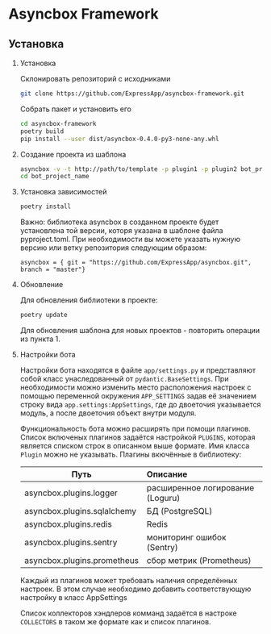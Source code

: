 # Asyncbox Framework

## Установка 

1. Установка
   
    Склонировать репозиторий с исходниками
    ```bash
    git clone https://github.com/ExpressApp/asyncbox-framework.git
    ```
    Собрать пакет и установить его
    ```bash
    cd asyncbox-framework
    poetry build
    pip install --user dist/asyncbox-0.4.0-py3-none-any.whl
    ```

2. Создание проекта из шаблона
   
    ```bash
    asyncbox -v -t http://path/to/template -p plugin1 -p plugin2 bot_project_name
    cd bot_project_name
    ```
   
3. Установка зависимостей

    ```bash
    poetry install
    ```
    Важно: библиотека asyncbox в созданном проекте будет установлена той версии, которя
    указана в шаблоне файла pyproject.toml. При необходимости вы можете указать нужную
    версию или ветку репозитория следующим образом: 
    ```
    asyncbox = { git = "https://github.com/ExpressApp/asyncbox.git", branch = "master"}
    ```    

4. Обновление
   
    Для обновления библиотеки в проекте:
    ```bash
    poetry update
    ```
   
    Для обновления шаблона для новых проектов - повторить операции из пункта 1.


5. Настройки бота
    
    Настройки бота находятся в файле `app/settings.py` и представляют собой класс
    унаследованный от `pydantic.BaseSettings`. При необходимости можно изменить место
    расположения настроек с помощью переменной окружения `APP_SETTINGS` задав её
    значением строку вида `app.settings:AppSettings`, где до двоеточия указывается
    модуль, а после двоеточия объект внутри модуля.
   
    Функциональность бота можно расширять при помощи плагинов. Список включеных плагинов
    задаётся настройкой `PLUGINS`, которая является списком строк в описанном выше
    формате. Имя класса `Plugin` можно не указывать.
    Плагины вкючённые в библиотеку:
   
    | Путь                             | Описание
    -----------------------------------|:-----------------------------------
    | asyncbox.plugins.logger          | расширенное логирование (Loguru)
    | asyncbox.plugins.sqlalchemy      | БД (PostgreSQL)
    | asyncbox.plugins.redis           | Redis
    | asyncbox.plugins.sentry          | мониторинг ошибок (Sentry)
    | asyncbox.plugins.prometheus      | сбор метрик (Prometheus)

    Каждый из плагинов может требовать наличия определённых настроек. В этом случае
    необходимо добавить соответствующую настройку в класс AppSettings
   
    Список коллекторов хэндлеров комманд задаётся в настроке `COLLECTORS` в таком же
    формате как и список плагинов.
   